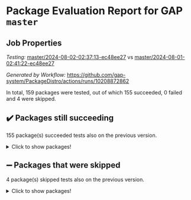 # Package Evaluation Report for GAP `master`

## Job Properties

*Testing:* [master/2024-08-02-02:37:13-ec48ee27](https://github.com/gap-system/PackageDistro/blob/data/reports/master/2024-08-02-02:37:13-ec48ee27) vs [master/2024-08-01-02:41:22-ec48ee27](https://github.com/gap-system/PackageDistro/blob/data/reports/master/2024-08-01-02:41:22-ec48ee27)

*Generated by Workflow:* https://github.com/gap-system/PackageDistro/actions/runs/10208872862

In total, 159 packages were tested, out of which 155 succeeded, 0 failed and 4 were skipped.

## :heavy_check_mark: Packages still succeeding

155 package(s) succeeded tests also on the previous version.
<details><summary>Click to show packages!</summary>

- 4ti2interface 2023.02-04 [(success)](https://github.com/gap-system/PackageDistro/actions/runs/10208872862/job/28246204845)
- ace 5.6.2 [(success)](https://github.com/gap-system/PackageDistro/actions/runs/10208872862/job/28246207787)
- aclib 1.3.2 [(success)](https://github.com/gap-system/PackageDistro/actions/runs/10208872862/job/28246208362)
- agt 0.3.1 [(success)](https://github.com/gap-system/PackageDistro/actions/runs/10208872862/job/28246208850)
- alnuth 3.2.1 [(success)](https://github.com/gap-system/PackageDistro/actions/runs/10208872862/job/28246209131)
- anupq 3.3.0 [(success)](https://github.com/gap-system/PackageDistro/actions/runs/10208872862/job/28246210478)
- atlasrep 2.1.8 [(success)](https://github.com/gap-system/PackageDistro/actions/runs/10208872862/job/28246211362)
- autodoc 2023.06.19 [(success)](https://github.com/gap-system/PackageDistro/actions/runs/10208872862/job/28246211534)
- automata 1.15 [(success)](https://github.com/gap-system/PackageDistro/actions/runs/10208872862/job/28246211701)
- automgrp 1.3.2 [(success)](https://github.com/gap-system/PackageDistro/actions/runs/10208872862/job/28246211830)
- autpgrp 1.11 [(success)](https://github.com/gap-system/PackageDistro/actions/runs/10208872862/job/28246211952)
- cap 2024.07-07 [(success)](https://github.com/gap-system/PackageDistro/actions/runs/10208872862/job/28246212078)
- caratinterface 2.3.6 [(success)](https://github.com/gap-system/PackageDistro/actions/runs/10208872862/job/28246212237)
- cddinterface 2022.11.01 [(success)](https://github.com/gap-system/PackageDistro/actions/runs/10208872862/job/28246212354)
- circle 1.6.6 [(success)](https://github.com/gap-system/PackageDistro/actions/runs/10208872862/job/28246212512)
- classicpres 1.22 [(success)](https://github.com/gap-system/PackageDistro/actions/runs/10208872862/job/28246212678)
- cohomolo 1.6.11 [(success)](https://github.com/gap-system/PackageDistro/actions/runs/10208872862/job/28246212825)
- congruence 1.2.6 [(success)](https://github.com/gap-system/PackageDistro/actions/runs/10208872862/job/28246212963)
- corelg 1.57 [(success)](https://github.com/gap-system/PackageDistro/actions/runs/10208872862/job/28246213130)
- crime 1.6 [(success)](https://github.com/gap-system/PackageDistro/actions/runs/10208872862/job/28246213294)
- crisp 1.4.6 [(success)](https://github.com/gap-system/PackageDistro/actions/runs/10208872862/job/28246213462)
- crypting 0.10.4 [(success)](https://github.com/gap-system/PackageDistro/actions/runs/10208872862/job/28246213619)
- cryst 4.1.27 [(success)](https://github.com/gap-system/PackageDistro/actions/runs/10208872862/job/28246213809)
- crystcat 1.1.10 [(success)](https://github.com/gap-system/PackageDistro/actions/runs/10208872862/job/28246213961)
- ctbllib 1.3.9 [(success)](https://github.com/gap-system/PackageDistro/actions/runs/10208872862/job/28246214145)
- cubefree 1.19 [(success)](https://github.com/gap-system/PackageDistro/actions/runs/10208872862/job/28246214318)
- curlinterface 2.3.2 [(success)](https://github.com/gap-system/PackageDistro/actions/runs/10208872862/job/28246214470)
- cvec 2.8.1 [(success)](https://github.com/gap-system/PackageDistro/actions/runs/10208872862/job/28246214637)
- datastructures 0.3.0 [(success)](https://github.com/gap-system/PackageDistro/actions/runs/10208872862/job/28246214769)
- deepthought 1.0.6 [(success)](https://github.com/gap-system/PackageDistro/actions/runs/10208872862/job/28246214913)
- design 1.8 [(success)](https://github.com/gap-system/PackageDistro/actions/runs/10208872862/job/28246215060)
- difsets 2.3.1 [(success)](https://github.com/gap-system/PackageDistro/actions/runs/10208872862/job/28246215189)
- digraphs 1.7.1 [(success)](https://github.com/gap-system/PackageDistro/actions/runs/10208872862/job/28246215336)
- edim 1.3.8 [(success)](https://github.com/gap-system/PackageDistro/actions/runs/10208872862/job/28246215500)
- example 4.3.4 [(success)](https://github.com/gap-system/PackageDistro/actions/runs/10208872862/job/28246215648)
- examplesforhomalg 2023.10-01 [(success)](https://github.com/gap-system/PackageDistro/actions/runs/10208872862/job/28246215801)
- factint 1.6.3 [(success)](https://github.com/gap-system/PackageDistro/actions/runs/10208872862/job/28246215966)
- ferret 1.0.11 [(success)](https://github.com/gap-system/PackageDistro/actions/runs/10208872862/job/28246216122)
- fga 1.5.0 [(success)](https://github.com/gap-system/PackageDistro/actions/runs/10208872862/job/28246216278)
- fining 1.5.6 [(success)](https://github.com/gap-system/PackageDistro/actions/runs/10208872862/job/28246216498)
- float 1.0.4 [(success)](https://github.com/gap-system/PackageDistro/actions/runs/10208872862/job/28246216649)
- format 1.4.4 [(success)](https://github.com/gap-system/PackageDistro/actions/runs/10208872862/job/28246216789)
- forms 1.2.11 [(success)](https://github.com/gap-system/PackageDistro/actions/runs/10208872862/job/28246216926)
- fplsa 1.2.6 [(success)](https://github.com/gap-system/PackageDistro/actions/runs/10208872862/job/28246217064)
- fr 2.4.13 [(success)](https://github.com/gap-system/PackageDistro/actions/runs/10208872862/job/28246217197)
- francy 2.0.3 [(success)](https://github.com/gap-system/PackageDistro/actions/runs/10208872862/job/28246217340)
- fwtree 1.3 [(success)](https://github.com/gap-system/PackageDistro/actions/runs/10208872862/job/28246217473)
- gapdoc 1.6.7 [(success)](https://github.com/gap-system/PackageDistro/actions/runs/10208872862/job/28246217629)
- gauss 2023.02-04 [(success)](https://github.com/gap-system/PackageDistro/actions/runs/10208872862/job/28246217777)
- gaussforhomalg 2024.07-01 [(success)](https://github.com/gap-system/PackageDistro/actions/runs/10208872862/job/28246217953)
- gbnp 1.0.5 [(success)](https://github.com/gap-system/PackageDistro/actions/runs/10208872862/job/28246218130)
- generalizedmorphismsforcap 2024.04-01 [(success)](https://github.com/gap-system/PackageDistro/actions/runs/10208872862/job/28246218257)
- genss 1.6.9 [(success)](https://github.com/gap-system/PackageDistro/actions/runs/10208872862/job/28246218380)
- gradedmodules 2024.01-01 [(success)](https://github.com/gap-system/PackageDistro/actions/runs/10208872862/job/28246218543)
- gradedringforhomalg 2024.07-01 [(success)](https://github.com/gap-system/PackageDistro/actions/runs/10208872862/job/28246218660)
- grape 4.9.0 [(success)](https://github.com/gap-system/PackageDistro/actions/runs/10208872862/job/28246218802)
- groupoids 1.74 [(success)](https://github.com/gap-system/PackageDistro/actions/runs/10208872862/job/28246218939)
- grpconst 2.6.5 [(success)](https://github.com/gap-system/PackageDistro/actions/runs/10208872862/job/28246219078)
- guarana 0.96.3 [(success)](https://github.com/gap-system/PackageDistro/actions/runs/10208872862/job/28246219207)
- guava 3.19 [(success)](https://github.com/gap-system/PackageDistro/actions/runs/10208872862/job/28246219357)
- hap 1.65 [(success)](https://github.com/gap-system/PackageDistro/actions/runs/10208872862/job/28246219473)
- hapcryst 0.1.15 [(success)](https://github.com/gap-system/PackageDistro/actions/runs/10208872862/job/28246219601)
- hecke 1.5.3 [(success)](https://github.com/gap-system/PackageDistro/actions/runs/10208872862/job/28246219746)
- help 4.0 [(success)](https://github.com/gap-system/PackageDistro/actions/runs/10208872862/job/28246219932)
- homalg 2024.01-01 [(success)](https://github.com/gap-system/PackageDistro/actions/runs/10208872862/job/28246220107)
- homalgtocas 2023.11-01 [(success)](https://github.com/gap-system/PackageDistro/actions/runs/10208872862/job/28246220229)
- idrel 2.47 [(success)](https://github.com/gap-system/PackageDistro/actions/runs/10208872862/job/28246220370)
- images 1.3.2 [(success)](https://github.com/gap-system/PackageDistro/actions/runs/10208872862/job/28246220526)
- intpic 0.3.0 [(success)](https://github.com/gap-system/PackageDistro/actions/runs/10208872862/job/28246220671)
- io 4.8.3 [(success)](https://github.com/gap-system/PackageDistro/actions/runs/10208872862/job/28246220781)
- io_forhomalg 2023.02-04 [(success)](https://github.com/gap-system/PackageDistro/actions/runs/10208872862/job/28246220893)
- irredsol 1.4.4 [(success)](https://github.com/gap-system/PackageDistro/actions/runs/10208872862/job/28246221010)
- json 2.2.1 [(success)](https://github.com/gap-system/PackageDistro/actions/runs/10208872862/job/28246221156)
- jupyterkernel 1.5.1 [(success)](https://github.com/gap-system/PackageDistro/actions/runs/10208872862/job/28246221251)
- jupyterviz 1.5.6 [(success)](https://github.com/gap-system/PackageDistro/actions/runs/10208872862/job/28246221352)
- kan 1.37 [(success)](https://github.com/gap-system/PackageDistro/actions/runs/10208872862/job/28246221472)
- kbmag 1.5.11 [(success)](https://github.com/gap-system/PackageDistro/actions/runs/10208872862/job/28246221607)
- laguna 3.9.7 [(success)](https://github.com/gap-system/PackageDistro/actions/runs/10208872862/job/28246221740)
- liealgdb 2.2.1 [(success)](https://github.com/gap-system/PackageDistro/actions/runs/10208872862/job/28246221869)
- liepring 2.9.1 [(success)](https://github.com/gap-system/PackageDistro/actions/runs/10208872862/job/28246222002)
- liering 2.4.2 [(success)](https://github.com/gap-system/PackageDistro/actions/runs/10208872862/job/28246222121)
- linearalgebraforcap 2024.07-05 [(success)](https://github.com/gap-system/PackageDistro/actions/runs/10208872862/job/28246222233)
- lins 0.9 [(success)](https://github.com/gap-system/PackageDistro/actions/runs/10208872862/job/28246222343)
- localizeringforhomalg 2023.10-01 [(success)](https://github.com/gap-system/PackageDistro/actions/runs/10208872862/job/28246222473)
- loops 3.4.3 [(success)](https://github.com/gap-system/PackageDistro/actions/runs/10208872862/job/28246222599)
- lpres 1.1.1 [(success)](https://github.com/gap-system/PackageDistro/actions/runs/10208872862/job/28246222725)
- majoranaalgebras 1.5.2 [(success)](https://github.com/gap-system/PackageDistro/actions/runs/10208872862/job/28246222880)
- mapclass 1.4.6 [(success)](https://github.com/gap-system/PackageDistro/actions/runs/10208872862/job/28246223017)
- matgrp 0.70 [(success)](https://github.com/gap-system/PackageDistro/actions/runs/10208872862/job/28246223164)
- matricesforhomalg 2024.07-01 [(success)](https://github.com/gap-system/PackageDistro/actions/runs/10208872862/job/28246223304)
- modisom 2.5.4 [(success)](https://github.com/gap-system/PackageDistro/actions/runs/10208872862/job/28246223443)
- modulepresentationsforcap 2024.07-02 [(success)](https://github.com/gap-system/PackageDistro/actions/runs/10208872862/job/28246223577)
- modules 2024.01-01 [(success)](https://github.com/gap-system/PackageDistro/actions/runs/10208872862/job/28246223711)
- monoidalcategories 2024.06-02 [(success)](https://github.com/gap-system/PackageDistro/actions/runs/10208872862/job/28246223846)
- nconvex 2022.09-01 [(success)](https://github.com/gap-system/PackageDistro/actions/runs/10208872862/job/28246223958)
- nilmat 1.4.2 [(success)](https://github.com/gap-system/PackageDistro/actions/runs/10208872862/job/28246224175)
- nock 1.5 [(success)](https://github.com/gap-system/PackageDistro/actions/runs/10208872862/job/28246224373)
- normalizinterface 1.3.6 [(success)](https://github.com/gap-system/PackageDistro/actions/runs/10208872862/job/28246224529)
- nq 2.5.11 [(success)](https://github.com/gap-system/PackageDistro/actions/runs/10208872862/job/28246224687)
- numericalsgps 1.3.1 [(success)](https://github.com/gap-system/PackageDistro/actions/runs/10208872862/job/28246224858)
- openmath 11.5.3 [(success)](https://github.com/gap-system/PackageDistro/actions/runs/10208872862/job/28246225017)
- orb 4.9.0 [(success)](https://github.com/gap-system/PackageDistro/actions/runs/10208872862/job/28246225146)
- packagemanager 1.4.4 [(success)](https://github.com/gap-system/PackageDistro/actions/runs/10208872862/job/28246225310)
- patternclass 2.4.3 [(success)](https://github.com/gap-system/PackageDistro/actions/runs/10208872862/job/28246225463)
- permut 2.0.5 [(success)](https://github.com/gap-system/PackageDistro/actions/runs/10208872862/job/28246225619)
- polenta 1.3.10 [(success)](https://github.com/gap-system/PackageDistro/actions/runs/10208872862/job/28246225791)
- polymaking 0.8.7 [(success)](https://github.com/gap-system/PackageDistro/actions/runs/10208872862/job/28246225929)
- primgrp 3.4.4 [(success)](https://github.com/gap-system/PackageDistro/actions/runs/10208872862/job/28246226079)
- profiling 2.5.4 [(success)](https://github.com/gap-system/PackageDistro/actions/runs/10208872862/job/28246226233)
- qdistrnd 0.9.4 [(success)](https://github.com/gap-system/PackageDistro/actions/runs/10208872862/job/28246226379)
- qpa 1.35 [(success)](https://github.com/gap-system/PackageDistro/actions/runs/10208872862/job/28246226532)
- quagroup 1.8.4 [(success)](https://github.com/gap-system/PackageDistro/actions/runs/10208872862/job/28246226687)
- radiroot 2.9 [(success)](https://github.com/gap-system/PackageDistro/actions/runs/10208872862/job/28246226829)
- rcwa 4.7.1 [(success)](https://github.com/gap-system/PackageDistro/actions/runs/10208872862/job/28246226990)
- rds 1.8 [(success)](https://github.com/gap-system/PackageDistro/actions/runs/10208872862/job/28246227154)
- recog 1.4.2 [(success)](https://github.com/gap-system/PackageDistro/actions/runs/10208872862/job/28246227319)
- repndecomp 1.3.0 [(success)](https://github.com/gap-system/PackageDistro/actions/runs/10208872862/job/28246227477)
- repsn 3.1.2 [(success)](https://github.com/gap-system/PackageDistro/actions/runs/10208872862/job/28246227655)
- resclasses 4.7.3 [(success)](https://github.com/gap-system/PackageDistro/actions/runs/10208872862/job/28246227806)
- ringsforhomalg 2024.06-01 [(success)](https://github.com/gap-system/PackageDistro/actions/runs/10208872862/job/28246227935)
- sco 2023.08-01 [(success)](https://github.com/gap-system/PackageDistro/actions/runs/10208872862/job/28246228088)
- scscp 2.4.3 [(success)](https://github.com/gap-system/PackageDistro/actions/runs/10208872862/job/28246228295)
- semigroups 5.3.7 [(success)](https://github.com/gap-system/PackageDistro/actions/runs/10208872862/job/28246228467)
- sglppow 2.4 [(success)](https://github.com/gap-system/PackageDistro/actions/runs/10208872862/job/28246228615)
- sgpviz 0.999.5 [(success)](https://github.com/gap-system/PackageDistro/actions/runs/10208872862/job/28246228777)
- simpcomp 2.1.14 [(success)](https://github.com/gap-system/PackageDistro/actions/runs/10208872862/job/28246228912)
- singular 2024.06.03 [(success)](https://github.com/gap-system/PackageDistro/actions/runs/10208872862/job/28246229087)
- sl2reps 1.1 [(success)](https://github.com/gap-system/PackageDistro/actions/runs/10208872862/job/28246229222)
- sla 1.6.2 [(success)](https://github.com/gap-system/PackageDistro/actions/runs/10208872862/job/28246229426)
- smallgrp 1.5.4 [(success)](https://github.com/gap-system/PackageDistro/actions/runs/10208872862/job/28246229580)
- smallsemi 0.7.0 [(success)](https://github.com/gap-system/PackageDistro/actions/runs/10208872862/job/28246229753)
- sonata 2.9.6 [(success)](https://github.com/gap-system/PackageDistro/actions/runs/10208872862/job/28246229905)
- sophus 1.27 [(success)](https://github.com/gap-system/PackageDistro/actions/runs/10208872862/job/28246230064)
- sotgrps 1.2 [(success)](https://github.com/gap-system/PackageDistro/actions/runs/10208872862/job/28246230203)
- spinsym 1.5.2 [(success)](https://github.com/gap-system/PackageDistro/actions/runs/10208872862/job/28246230363)
- standardff 1.0 [(success)](https://github.com/gap-system/PackageDistro/actions/runs/10208872862/job/28246230534)
- symbcompcc 1.3.2 [(success)](https://github.com/gap-system/PackageDistro/actions/runs/10208872862/job/28246230726)
- thelma 1.3 [(success)](https://github.com/gap-system/PackageDistro/actions/runs/10208872862/job/28246230919)
- tomlib 1.2.11 [(success)](https://github.com/gap-system/PackageDistro/actions/runs/10208872862/job/28246231059)
- toolsforhomalg 2024.07-01 [(success)](https://github.com/gap-system/PackageDistro/actions/runs/10208872862/job/28246231204)
- toric 1.9.6 [(success)](https://github.com/gap-system/PackageDistro/actions/runs/10208872862/job/28246231367)
- toricvarieties 2022.07.13 [(success)](https://github.com/gap-system/PackageDistro/actions/runs/10208872862/job/28246231543)
- transgrp 3.6.5 [(success)](https://github.com/gap-system/PackageDistro/actions/runs/10208872862/job/28246231699)
- typeset 1.2.2 [(success)](https://github.com/gap-system/PackageDistro/actions/runs/10208872862/job/28246231899)
- ugaly 4.1.3 [(success)](https://github.com/gap-system/PackageDistro/actions/runs/10208872862/job/28246232068)
- unipot 1.6 [(success)](https://github.com/gap-system/PackageDistro/actions/runs/10208872862/job/28246232302)
- unitlib 4.2.0 [(success)](https://github.com/gap-system/PackageDistro/actions/runs/10208872862/job/28246232446)
- utils 0.85 [(success)](https://github.com/gap-system/PackageDistro/actions/runs/10208872862/job/28246232850)
- uuid 0.7 [(success)](https://github.com/gap-system/PackageDistro/actions/runs/10208872862/job/28246233024)
- walrus 0.9991 [(success)](https://github.com/gap-system/PackageDistro/actions/runs/10208872862/job/28246233173)
- wedderga 4.10.5 [(success)](https://github.com/gap-system/PackageDistro/actions/runs/10208872862/job/28246233335)
- xmod 2.92 [(success)](https://github.com/gap-system/PackageDistro/actions/runs/10208872862/job/28246233477)
- xmodalg 1.23 [(success)](https://github.com/gap-system/PackageDistro/actions/runs/10208872862/job/28246233639)
- yangbaxter 0.10.6 [(success)](https://github.com/gap-system/PackageDistro/actions/runs/10208872862/job/28246233821)
- zeromqinterface 0.15 [(success)](https://github.com/gap-system/PackageDistro/actions/runs/10208872862/job/28246233970)
</details>

## :heavy_minus_sign: Packages that were skipped

4 package(s) skipped tests also on the previous version.
<details><summary>Click to show packages!</summary>

- browse 1.8.21 [(skipped)](https://github.com/gap-system/PackageDistro/actions/runs/10208872862/job/28245984189)
- itc 1.5.1 [(skipped)](https://github.com/gap-system/PackageDistro/actions/runs/10208872862/job/28245984189)
- polycyclic 2.16 [(skipped)](https://github.com/gap-system/PackageDistro/actions/runs/10208872862/job/28245984189)
- xgap 4.32 [(skipped)](https://github.com/gap-system/PackageDistro/actions/runs/10208872862/job/28245984189)
</details>

